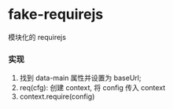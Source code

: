 # fake-requirejs
模块化的 requirejs

### 实现
1. 找到 data-main 属性并设置为 baseUrl;
2. req(cfg): 创建 context, 将 config 传入 context
3. context.require(config)